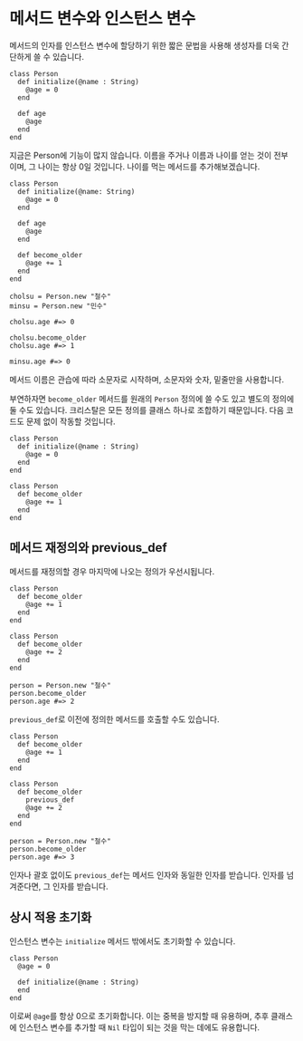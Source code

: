 # 메서드 변수와 인스턴스 변수

메서드의 인자를 인스턴스 변수에 할당하기 위한 짧은 문법을 사용해 생성자를 더욱 간단하게 쓸 수 있습니다.

```crystal
class Person
  def initialize(@name : String)
    @age = 0
  end

  def age
    @age
  end
end
```

지금은 Person에 기능이 많지 않습니다. 이름을 주거나 이름과 나이를 얻는 것이 전부이며, 그 나이는 항상 0일 것입니다. 나이를 먹는 메서드를 추가해보겠습니다.

```crystal
class Person
  def initialize(@name: String)
    @age = 0
  end

  def age
    @age
  end

  def become_older
    @age += 1
  end
end

cholsu = Person.new "철수"
minsu = Person.new "민수"

cholsu.age #=> 0

cholsu.become_older
cholsu.age #=> 1

minsu.age #=> 0
```

메서드 이름은 관습에 따라 소문자로 시작하며, 소문자와 숫자, 밑줄만을 사용합니다.

부연하자면 `become_older` 메서드를 원래의 `Person` 정의에 쓸 수도 있고 별도의 정의에 둘 수도 있습니다. 크리스탈은 모든 정의를 클래스 하나로 조합하기 때문입니다. 다음 코드도 문제 없이 작동할 것입니다.

```crystal
class Person
  def initialize(@name : String)
    @age = 0
  end
end

class Person
  def become_older
    @age += 1
  end
end
```

## 메서드 재정의와 previous_def

메서드를 재정의할 경우 마지막에 나오는 정의가 우선시됩니다.

```crystal
class Person
  def become_older
    @age += 1
  end
end

class Person
  def become_older
    @age += 2
  end
end

person = Person.new "철수"
person.become_older
person.age #=> 2
```

`previous_def`로 이전에 정의한 메서드를 호출할 수도 있습니다.

```crystal
class Person
  def become_older
    @age += 1
  end
end

class Person
  def become_older
    previous_def
    @age += 2
  end
end

person = Person.new "철수"
person.become_older
person.age #=> 3
```

인자나 괄호 없이도 `previous_def`는 메서드 인자와 동일한 인자를 받습니다. 인자를 넘겨준다면, 그 인자를 받습니다.

## 상시 적용 초기화

인스턴스 변수는 `initialize` 메서드 밖에서도 초기화할 수 있습니다.

```crystal
class Person
  @age = 0

  def initialize(@name : String)
  end
end
```

이로써 `@age`를 항상 0으로 초기화합니다. 이는 중복을 방지할 때 유용하며, 추후 클래스에 인스턴스 변수를 추가할 때 `Nil` 타입이 되는 것을 막는 데에도 유용합니다.

